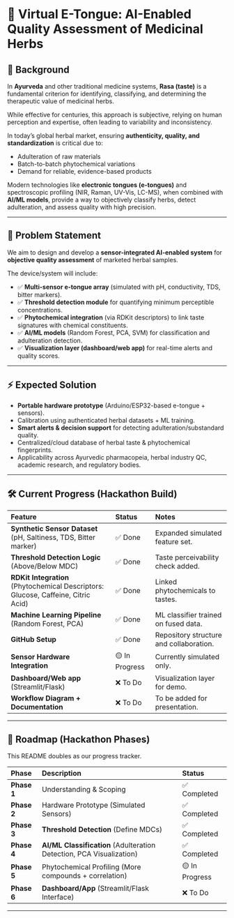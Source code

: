 # 🌿 Virtual E-Tongue: AI-Enabled Quality Assessment of Medicinal Herbs

## 📌 Background

In **Ayurveda** and other traditional medicine systems, **Rasa (taste)** is a fundamental criterion for identifying, classifying, and determining the therapeutic value of medicinal herbs.  

While effective for centuries, this approach is subjective, relying on human perception and expertise, often leading to variability and inconsistency.  

In today’s global herbal market, ensuring **authenticity, quality, and standardization** is critical due to:
* Adulteration of raw materials
* Batch-to-batch phytochemical variations
* Demand for reliable, evidence-based products

Modern technologies like **electronic tongues (e-tongues)** and spectroscopic profiling (NIR, Raman, UV-Vis, LC-MS), when combined with **AI/ML models**, provide a way to objectively classify herbs, detect adulteration, and assess quality with high precision.  

---

## 🎯 Problem Statement

We aim to design and develop a **sensor-integrated AI-enabled system** for **objective quality assessment** of marketed herbal samples.

The device/system will include:
* ✅ **Multi-sensor e-tongue array** (simulated with pH, conductivity, TDS, bitter markers).
* ✅ **Threshold detection module** for quantifying minimum perceptible concentrations.
* ✅ **Phytochemical integration** (via RDKit descriptors) to link taste signatures with chemical constituents.
* ✅ **AI/ML models** (Random Forest, PCA, SVM) for classification and adulteration detection.
* ✅ **Visualization layer (dashboard/web app)** for real-time alerts and quality scores.

---

## ⚡ Expected Solution

* **Portable hardware prototype** (Arduino/ESP32-based e-tongue + sensors).
* Calibration using authenticated herbal datasets + ML training.
* **Smart alerts & decision support** for detecting adulteration/substandard quality.
* Centralized/cloud database of herbal taste & phytochemical fingerprints.
* Applicability across Ayurvedic pharmacopeia, herbal industry QC, academic research, and regulatory bodies.

---

## 🛠️ Current Progress (Hackathon Build)

| Feature | Status | Notes |
| :--- | :--- | :--- |
| **Synthetic Sensor Dataset** (pH, Saltiness, TDS, Bitter marker) | ✅ Done | Expanded simulated feature set. |
| **Threshold Detection Logic** (Above/Below MDC) | ✅ Done | Taste perceivability check added. |
| **RDKit Integration** (Phytochemical Descriptors: Glucose, Caffeine, Citric Acid) | ✅ Done | Linked phytochemicals to tastes. |
| **Machine Learning Pipeline** (Random Forest, PCA) | ✅ Done | ML classifier trained on fused data. |
| **GitHub Setup** | ✅ Done | Repository structure and collaboration. |
| **Sensor Hardware Integration** | 🟡 In Progress | Currently simulated only. |
| **Dashboard/Web app** (Streamlit/Flask) | ❌ To Do | Visualization layer for demo. |
| **Workflow Diagram + Documentation** | ❌ To Do | To be added for presentation. |

---

## 🚀 Roadmap (Hackathon Phases)

This README doubles as our progress tracker.

| Phase | Description | Status |
| :--- | :--- | :--- |
| **Phase 1** | Understanding & Scoping | ✅ Completed |
| **Phase 2** | Hardware Prototype (Simulated Sensors) | ✅ Completed |
| **Phase 3** | **Threshold Detection** (Define MDCs) | ✅ Completed |
| **Phase 4** | **AI/ML Classification** (Adulteration Detection, PCA Visualization) | ✅ Completed |
| **Phase 5** | Phytochemical Profiling (More compounds + correlation) | 🟡 In Progress |
| **Phase 6** | **Dashboard/App** (Streamlit/Flask Interface) | ❌ To Do |

---
